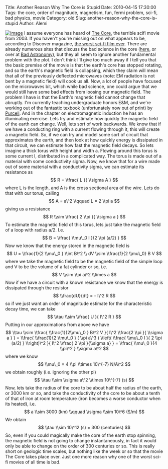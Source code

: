 Title: Another Reason Why The Core is Stupid
Date: 2010-04-15 17:30:00
Tags: the core, order of magnitude, magnetism, fun, fermi problem, sci-fi, bad physics, movie
Category: old
Slug: another-reason-why-the-core-is-stupid
Author: Alemi


[![image](http://4.bp.blogspot.com/_YOjDhtygcuA/S8d8LoMoWHI/AAAAAAAAAJg/3HSwL_rBMFE/s320/The_Core_poster.jpg)](http://4.bp.blogspot.com/_YOjDhtygcuA/S8d8LoMoWHI/AAAAAAAAAJg/3HSwL_rBMFE/s1600/The_Core_poster.jpg)
I assume everyone has heard of [The
Core](http://en.wikipedia.org/wiki/The_core), the terrible scifi movie
from 2003. If you haven't you're missing out on what appears to be,
according to Discover magazine, [the worst sci-fi film
ever](http://discovermagazine.com/2007/nov/none-found). There are
already numerous sites that discuss the bad science in the core
([here](http://geolor.com/The_Core_Movie-Facts_and_Fiction.htm), or over
at [Bad
Astronomy](http://www.badastronomy.com/bad/movies/thecore_review.html)),
but they all seem to ignore another fundamental problem with the plot. I
don't think I'll give too much away if I tell you that the basic premise
of the movie is that the earth's core has stopped rotating, and so the
earth's magnetic field is collapsing, which they claim will mean that
all of the previously deflected microwaves (note: EM radiation is not
bent by a magnetic field) will cook us all. Now, a lot of people have
focused on the microwaves bit, which while bad science, one could argue
that we would still have some bad effects from loosing our magnetic
field. The problem I have is that the Earth's magnetic field cannot
change that abruptly. I'm currently teaching undergraduate honors E&M,
and we're working out of the fantastic texbook (unfortunately now out of
print) by
[Purcell](http://books.google.com/books?ei=tn7HS87OGYKuygS9yqCNCw&cd=1&id=3LYRAQAAIAAJ&dq=Purcell+Electromagnetism&q=#search_anchor).
And in the chapter on electromagnetic induction he has an illuminating
exercise. Lets try and estimate how quickly the magnetic field of the
earth can change. Well, lets sort of work backwards. We know that if we
have a conducting ring with a current flowing through it, this will
create a magnetic field. So, if we can try and model some sort of
circuit that approximates the earth, and then look at how quickly energy
is dissipated in that circuit, we can estimate how fast the magnetic
field decays. So lets imagine a thick torus with height and width a.
Flowing around this torus is some current I, distributed in a
complicated way. The torus is made out of a material with some
conductivity sigma. Now, we know that for a wire made out of some
material with a conductivity sigma, we can estimate its resistance as $$
R = \\frac{ L }{ \\sigma A } $$ where L is the length, and A is the
cross sectional area of the wire. Lets do that with our torus, calling
$$ A = a\^2 \\qquad L = 2 \\pi a $$ giving us a resistance $$ R \\sim
\\frac{ 2 \\pi }{ \\sigma a } $$ To estimate the magnetic field of this
torus, lets just take the magnetic field of a loop with radius a/2. I.e.
$$ B = \\frac{ \\mu\_0 I }{2 \\pi (a/2) } $$ Now we know that the energy
stored in the magnetic field is $$ U = \\frac{1}{2 \\mu\_0 } \\int B\^2
\\ dV \\sim \\frac{1}{2 \\mu\_0} B V $$ where we take the magnetic field
to be the magnetic field of the simple loop and V to be the volume of a
fat cylinder or so, i.e. $$ V \\sim \\pi a\^2 \\times a $$ Now if we
have a circuit with a known resistance we know that the energy is
dissipated through the resistor $$ \\frac{dU}{dt} = - I\^2 R $$ so if we
just want an order of magnitude estimate for the characteristic decay
time, we can take $$ \\tau \\sim \\frac{ U }{ I\^2 R } $$ Putting in our
approximations from above we have $$ \\tau \\sim \\frac{
\\frac{1}{2\\mu\_0 } B\^2 V }{ I\^2 \\frac{2 \\pi }{ \\sigma a } } =
\\frac{ \\frac{1}{2 \\mu\_0 } ( \\pi a\^3 ) \\left( \\frac{ \\mu\_0 I }{
2 \\pi (a/2) } \\right)\^2 }{ I\^2 \\frac{ 2 \\pi }{\\sigma a} } =
\\frac{ \\mu\_0 }{4 \\pi\^2 } \\sigma a\^2 $$ where we know $$ \\mu\_0 =
4 \\pi \\times 10\^{-7} N/A\^2 $$ we obtain roughly (i.e. ignoring the
other pi) $$ \\tau \\sim \\sigma a\^2 \\times 10\^{-7} (s) $$ Now, lets
take the radius of the core to be about half the radius of the earth, or
3000 km or so, and take the conductivity of the core to be about a tenth
of that of iron at room temperature (iron becomes a worse conductor when
its heated), i.e. $$ a \\sim 3000 (km) \\qquad \\sigma \\sim 10\^6 (S/m)
$$ We obtain $$ \\tau \\sim 10\^12 (s) = 300 (centuries) $$ So, even if
you could magically make the core of the earth stop spinning, the
magnetic field is not going to change instantaneously, in fact it would
only be able to change on the order of 300 centuries or so. This is
really short on geologic time scales, but nothing like the week or so
that the movie The Core takes place over. Just one more reason why one
of the worst sci-fi movies of all time is bad.
